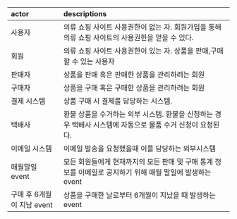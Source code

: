 | actor                      | descriptions                                                                                               |
| :------------------------- | :--------------------------------------------------------------------------------------------------------- |
| 사용자                     | 의류 쇼핑 사이트 사용권한이 없는 자. 회원가입을 통해 의류 쇼핑 사이트의 사용권한을 얻을 수 있다.           |
| 회원                       | 의류 쇼핑 사이트 사용권한이 있는 자. 상품을 판매,구매 할 수 있는 사용자                                    |
| 판매자                     | 상품을 판매 혹은 판매한 상품을 관리하려는 회원                                                             |
| 구매자                     | 상품을 구매 혹은 구매한 상품을 관리하려는 회원                                                             |
| 결제 시스템                     | 상품 구매 시 결제를 담당하는 시스템.                                                           |
| 택배사                     | 환불 상품을 수거하는 외부 시스템. 환불을 신청하는 경우 택배사 시스템에 자동으로 물품 수거 신청이 요청된다. |
| 이메일 시스템              | 이메일 발송을 요청했을때 이를 담당하는 외부시스템                                                          |
| 매월말일 event             | 모든 회원들에게 현재까지의 모든 판매 및 구매 통계 정보를 이메일로 공지하기 위해 매월 말일에 발생하는 event    |
| 구매 후 6개월이 지남 event | 상품을 구매한 날로부터 6개월이 지났을 때 발생하는 event                                                    |
